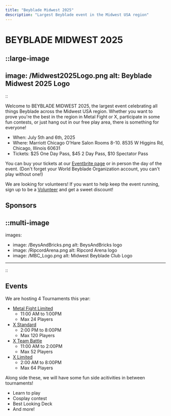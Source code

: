 ```yaml
---
title: "Beyblade Midwest 2025"
description: "Largest Beyblade event in the Midwest USA region"
---
```


# BEYBLADE MIDWEST 2025

::large-image
---
image: /Midwest2025Logo.png
alt: Beyblade Midwest 2025 Logo
---
:: 

Welcome to BEYBLADE MIDWEST 2025, the largest event celebrating all things Beyblade across the Midwest USA region. Whether you want to prove you're the best in the region in Metal Fight or X, participate in some fun contests, or just hang out in our free play area, there is something for everyone!

- When: July 5th and 6th, 2025
- Where: Marriott Chicago O’Hare Salon Rooms 8-10. 8535 W Higgins Rd, Chicago, Illinois 60631
- Tickets: $25 One Day Pass, $45 2 Day Pass, $10 Spectator Pass

You can buy your tickets at our [Eventbrite page](https://gregandcin.link/Midwest2025Ticket) or in person the day of the event. (Don't forget your World Beyblade Organization account, you can't play without one!)

We are looking for volunteers! If you want to help keep the event running, sign up to be a [Volunteer](https://gregandcin.link/Midwest2025Volunteer) and get a sweet discount!

## Sponsors

::multi-image
---
images:
  - image: /BeysAndBricks.png
    alt: BeysAndBricks logo
  - image: /RipcordArena.png
    alt: Ripcord Arena logo
  - image: /MBC_Logo.png
    alt: Midwest Beyblade Club Logo
---
::


## Events

We are hosting 4 Tournaments this year:

- [Metal Fight Limited](https://worldbeyblade.org/Thread-BEYBLADE-MIDWEST-2025-METAL-FIGHT-LIMITED-EVENT--116684)
  - 11:00 AM to 1:00PM
  - Max 24 Players
- [X Standard](https://worldbeyblade.org/Thread-BEYBLADE-MIDWEST-2025-X-STANDARD-MAIN-EVENT--116683)
  - 2:00 PM to 8:00PM
  - Max 120 Players
- [X Team Battle](https://worldbeyblade.org/Thread-BEYBLADE-MIDWEST-2025-X-TEAM-BATTLE-EVENT--116682)
  - 11:00 AM to 2:00PM
  - Max 52 Players
- [X Limited](https://worldbeyblade.org/Thread-BEYBLADE-MIDWEST-2025-X-LIMITED-EVENT--116679)
  - 2:00 AM to 8:00PM
  - Max 64 Players

Along side these, we will have some fun side acitivities in between tournaments!

- Learn to play
- Cosplay contest
- Best Looking Deck
- And more!

